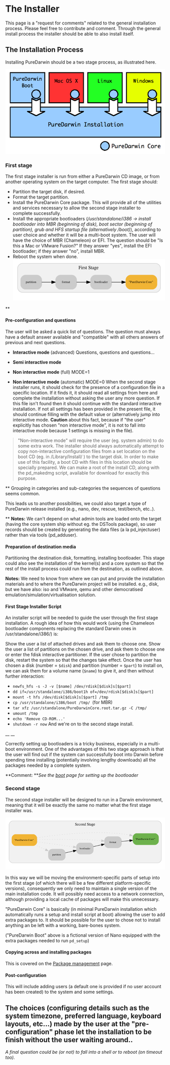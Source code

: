 The Installer
=============
This page is a "request for comments" related to the general installation process. Please feel free to contribute and comment.
Through the general install process the installer should be able to also install itself.

The Installation Process
------------------------
Installing PureDarwin should be a two stage process, as illustrated here.


![](/img/developers/repository/the-installer/install.png)
### First stage

The first stage installer is run from either a PureDarwin CD image, or from another operating system on the target computer. The first stage should:

-   Partition the target disk, if desired.
-   Format the target partition.
-   Install the PureDarwin Core package. This will provide all of the utilities and services necessary to allow the second stage installer to complete successfully.
-   Install the appropriate bootloaders (*/usr/standalone/i386 -> install bootloader into MBR (beginning of disk), boot sector (beginning of partition), grub and HFS startup file (alternatively /boot)*), according to user choice and whether it will be a multi-boot system. The user will have the choice of MBR (Chameleon) or EFI. The question should be "Is this a Mac or VMware Fusion?" If they answer "yes", install the EFI bootloader; if they answer "no", install MBR.
-   Reboot the system when done.
![](/img/developers/repository/the-installer/firststage.png)

**
#### Pre-configuration and questions
The user will be asked a quick list of questions. The question must always have a default answer available and "compatible" with all others answers of previous and next questions.
-   **Interactive mode** (advanced)
    Questions, questions and questions...
-   **Semi interactive mode**
-   **Non interactive mode** (full)
    MODE=1
    
-   **Non interactive mode** (automatic)
    MODE=0
    When the second stage installer runs, it should check for the presence of a configuration file in a specific location.
    If it finds it, it should read all settings from here and complete the installation without asking the user any more question. If this file isn't found then it should continue with the standard interactive installation. If not all settings has been provided in the present file, it should continue filling with the default value or (alternatively jump into interactive mode. __Caution__ about this fact, because if "the user" explicitly has chosen "non interactive mode", it is not to fall into interactive mode because 1 settings is missing in the file).

> "Non-interactive mode" will require the user (eg. system admin) to do some extra work. The installer should always automatically attempt to copy non-interactive configuration files from a set location on the boot CD (eg. in /Library/Install/ ) to the target disk. In order to make use of this facility, a boot CD with files in this location should be specially prepared. We can make a root of the install CD, along with the pd_makedmg script, available for download for exactly this purpose.
> 


**
Grouping in categories and sub-categories the sequences of questions seems common. 

This leads us to another possibilities, we could also target a type of PureDarwin release installed (e.g., nano, dev, rescue, test/bench, etc..).




**
__Notes:__ We can't depend on what admin tools are loaded onto the target (having the core system ship without eg. the DSTools package), so user records should be created by generating the data files (a la pd_injectuser) rather than via tools (pd_adduser).
#### Preparation of destination media
Partitioning the destination disk, formatting, installing bootloader. This stage could also see the installation of the kernel(s) and a core system so that the rest of the install process could run from the destination, as outlined above.

__Notes:__ We need to know from where we can put and provide the installation materials and to where the PureDarwin project will be installed. e.g., disk, but we have also: iso and VMware, qemu and other democratised emulation/simulation/virtualisation solution.

#### First Stage Installer Script
An installer script will be needed to guide the user through the first stage installation. A rough idea of how this would work (using the Chameleon bootloader components replacing the standard Darwin ones in /usr/standalone/i386/) is:

Show the user a list of attached drives and ask them to choose one.
Show the user a list of partitions on the chosen drive, and ask them to choose one or enter the fdisk interactive partitioner.
If the user chose to partition the disk, restart the system so that the changes take effect.
Once the user has chosen a disk (number = `$disk`) and partition (number = `$part`) to install on, we can ask them for a volume name (`$name`) to give it, and then without further interaction:
-   `newfs_hfs -s -J -v [$name] /dev/rdisk[$disk]s[$part]`
-   `dd if=/usr/standalone/i386/boot1h of=/dev/rdisk[$disk]s[$part]`
-   `mount -t hfs /dev/disk[$disk]s[$part] /tmp`
-   `cp /usr/standalone/i386/boot /tmp/ `(for MBR)
-   `tar xfz /usr/standalone/PureDarwinCore.root.tar.gz -C /tmp/`
-   `umount /tmp`
-   `echo 'Remove CD-ROM...'`
-   `shutdown -r now`
And we're on to the second stage install.

__
__

Correctly setting up bootloaders is a tricky business, especially in a multi-boot environment. One of the advantages of this two stage approach is that the user will find out if the system can successfully boot into Darwin before spending time installing (potentially involving lengthy downloads) all the packages needed by a complete system. 

**Comment: ***See the *[*boot*](../booting/boot.html)* page for setting up the bootloader*
### Second stage
The second stage installer will be designed to run in a Darwin environment, meaning that it will be exactly the same no matter what the first stage installer was.

![](/img/developers/repository/the-installer/secondstage.png)

In this way we will be moving the environment-specific parts of setup into the first stage (of which there will be a few different platform-specific versions), consequently we only need to maintain a single version of the main installation code.
It will possibly need access to a network connection, although providing a local cache of packages will make this unnecessary.

"PureDarwin Core" is basically (in minimal PureDarwin installation which automatically runs a setup and install script at boot) allowing the user to add extra packages to.
It should be possible for the user to chose not to install anything an be left with a working, bare-bones system.

("PureDarwin Boot" above is a fictional version of Nano equipped with the extra packages needed to run `pd_setup`)
#### Copying across and installing packages
This is covered on the [Package management](../package-management.html) page.
#### Post-configuration
This will include adding users (a default one is provided if no user account has been created) to the system and some settings.

The choices (configuring details such as the system timezone, preferred language, keyboard layouts, etc...) made by the user at the "pre-configuration" phase let the installation to be finish without the user waiting around..
------------------------------------------------------------------------
*A final question could be (or not) to fall into a shell or to reboot (on timeout too).*

